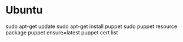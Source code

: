 # Ubuntu
sudo apt-get update
sudo apt-get install puppet
sudo puppet resource package puppet ensure=latest
puppet cert list

